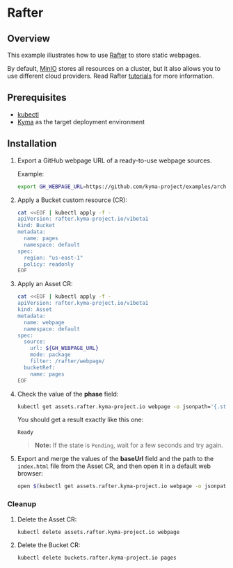 # Rafter

## Overview

This example illustrates how to use [Rafter](https://kyma-project.io/docs/master/components/rafter/) to store static webpages.

By default, [MinIO](https://min.io/) stores all resources on a cluster, but it also allows you to use different cloud providers. Read Rafter [tutorials](https://kyma-project.io/docs/components/rafter#tutorials-tutorials) for more information.

## Prerequisites

- [kubectl](https://kubernetes.io/docs/tasks/tools/install-kubectl/)
- [Kyma](https://kyma-project.io/docs/) as the target deployment environment

## Installation

1. Export a GitHub webpage URL of a ready-to-use webpage sources.

    Example:

    ```bash
    export GH_WEBPAGE_URL=https://github.com/kyma-project/examples/archive/main.zip
    ```

2. Apply a Bucket custom resource (CR):

    ```bash
    cat <<EOF | kubectl apply -f -
    apiVersion: rafter.kyma-project.io/v1beta1
    kind: Bucket
    metadata:
      name: pages
      namespace: default
    spec:
      region: "us-east-1"
      policy: readonly
    EOF
    ```

3. Apply an Asset CR:

    ```bash
    cat <<EOF | kubectl apply -f -
    apiVersion: rafter.kyma-project.io/v1beta1
    kind: Asset
    metadata:
      name: webpage
      namespace: default
    spec:
      source:
        url: ${GH_WEBPAGE_URL}
        mode: package
        filter: /rafter/webpage/
      bucketRef:
        name: pages
    EOF
    ```

4. Check the value of the **phase** field:

    ```bash
    kubectl get assets.rafter.kyma-project.io webpage -o jsonpath='{.status.phase}'
    ```

    You should get a result exactly like this one:

    ```test
    Ready
    ```

    >**Note:** If the state is `Pending`, wait for a few seconds and try again.

5. Export and merge the values of the **baseUrl** field and the path to the `index.html` file from the Asset CR, and then open it in a default web browser:

    ```bash
    open $(kubectl get assets.rafter.kyma-project.io webpage -o jsonpath='{.status.assetRef.baseUrl}{"/examples-main/rafter/webpage/index.html"}')
    ```

### Cleanup

1. Delete the Asset CR:

    ```bash
    kubectl delete assets.rafter.kyma-project.io webpage
    ```

2. Delete the Bucket CR:

    ```bash
    kubectl delete buckets.rafter.kyma-project.io pages
    ```
